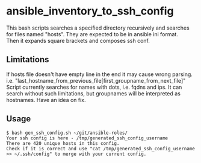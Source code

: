 # ansible_inventory_to_ssh_config

This bash scripts searches a specified directory recursively and searches for files named "hosts". They are expected to be in ansible ini format.<br>
Then it expands square brackets and composes ssh conf.<br>

## Limitations
If hosts file doesn't have empty line in the end it may cause wrong parsing. i.e. "last_hostname_from_previous_file[first_groupname_from_next_file]"<br>
Script currently searches for names with dots, i.e. fqdns and ips. It can search without such limitations, but groupnames will be interpreted as hostnames. Have an idea on fix.<br>

## Usage
```
$ bash gen_ssh_config.sh ~/git/ansible-roles/
Your ssh config is here - /tmp/generated_ssh_config_username
There are 420 unique hosts in this config.
Check if it is correct and use "cat /tmp/generated_ssh_config_username >> ~/.ssh/config" to merge with your current config.
```